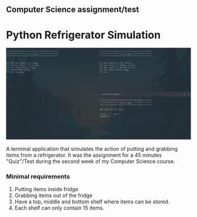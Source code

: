 
## Computer Science assignment/test

# Python Refrigerator Simulation
<img src='img/thefridge.png' alt='Screenshot'>



A terminal application that simulates the action of putting and grabbing items from a refrigerator. It was the assignment for a 45 minutes "Quiz"/Test during the second week of my Computer Science course.

### Minimal requirements
1. Putting items inside fridge
2. Grabbing items out of the fridge
3. Have a top, middle and bottom shelf where items can be stored.
4. Each shelf can only contain 15 items.

